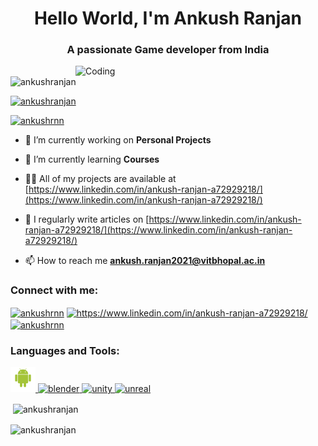<h1 align="center">Hello World, I'm Ankush Ranjan</h1>
<h3 align="center">A passionate Game developer from India</h3>
<img align="right" alt="Coding" width="400" src="https://media.discordapp.net/attachments/1060216200627494932/1062432242246365235/IMG_6201.jpg?width=670&height=553">

<p align="left"> <img src="https://komarev.com/ghpvc/?username=ankushranjan&label=Profile%20views&color=0e75b6&style=flat" alt="ankushranjan" /> </p>

<p align="left"> <a href="https://github.com/ryo-ma/github-profile-trophy"><img src="https://github-profile-trophy.vercel.app/?username=ankushranjan" alt="ankushranjan" /></a> </p>

<p align="left"> <a href="https://twitter.com/ankushrnn" target="blank"><img src="https://img.shields.io/twitter/follow/ankushrnn?logo=twitter&style=for-the-badge" alt="ankushrnn" /></a> </p>

- 🔭 I’m currently working on **Personal Projects**

- 🌱 I’m currently learning **Courses**

- 👨‍💻 All of my projects are available at [https://www.linkedin.com/in/ankush-ranjan-a72929218/](https://www.linkedin.com/in/ankush-ranjan-a72929218/)

- 📝 I regularly write articles on [https://www.linkedin.com/in/ankush-ranjan-a72929218/](https://www.linkedin.com/in/ankush-ranjan-a72929218/)

- 📫 How to reach me **ankush.ranjan2021@vitbhopal.ac.in**

<h3 align="left">Connect with me:</h3>
<p align="left">
<a href="https://twitter.com/ankushrnn" target="blank"><img align="center" src="https://raw.githubusercontent.com/rahuldkjain/github-profile-readme-generator/master/src/images/icons/Social/twitter.svg" alt="ankushrnn" height="30" width="40" /></a>
<a href="https://linkedin.com/in/https://www.linkedin.com/in/ankush-ranjan-a72929218/" target="blank"><img align="center" src="https://raw.githubusercontent.com/rahuldkjain/github-profile-readme-generator/master/src/images/icons/Social/linked-in-alt.svg" alt="https://www.linkedin.com/in/ankush-ranjan-a72929218/" height="30" width="40" /></a>
<a href="https://instagram.com/ankushrnn" target="blank"><img align="center" src="https://raw.githubusercontent.com/rahuldkjain/github-profile-readme-generator/master/src/images/icons/Social/instagram.svg" alt="ankushrnn" height="30" width="40" /></a>
</p>

<h3 align="left">Languages and Tools:</h3>
<p align="left"> <a href="https://developer.android.com" target="_blank" rel="noreferrer"> <img src="https://raw.githubusercontent.com/devicons/devicon/master/icons/android/android-original-wordmark.svg" alt="android" width="40" height="40"/> </a> <a href="https://www.blender.org/" target="_blank" rel="noreferrer"> <img src="https://download.blender.org/branding/community/blender_community_badge_white.svg" alt="blender" width="40" height="40"/> </a> <a href="https://unity.com/" target="_blank" rel="noreferrer"> <img src="https://www.vectorlogo.zone/logos/unity3d/unity3d-icon.svg" alt="unity" width="40" height="40"/> </a> <a href="https://unrealengine.com/" target="_blank" rel="noreferrer"> <img src="https://raw.githubusercontent.com/kenangundogan/fontisto/036b7eca71aab1bef8e6a0518f7329f13ed62f6b/icons/svg/brand/unreal-engine.svg" alt="unreal" width="40" height="40"/> </a> </p>

<p>&nbsp;<img align="center" src="https://github-readme-stats.vercel.app/api?username=ankushranjan&show_icons=true&locale=en" alt="ankushranjan" /></p>

<p><img align="center" src="https://github-readme-streak-stats.herokuapp.com/?user=ankushranjan&" alt="ankushranjan" /></p>
